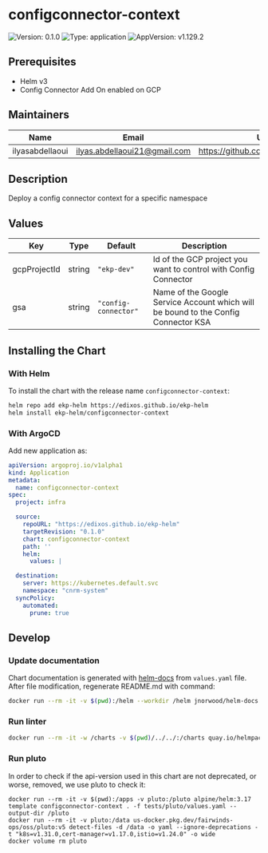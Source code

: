 # configconnector-context

![Version: 0.1.0](https://img.shields.io/badge/Version-0.1.0-informational?style=flat-square) ![Type: application](https://img.shields.io/badge/Type-application-informational?style=flat-square) ![AppVersion: v1.129.2](https://img.shields.io/badge/AppVersion-v1.129.2-informational?style=flat-square)

## Prerequisites

- Helm v3
- Config Connector Add On enabled on GCP

## Maintainers

| Name | Email | Url |
| ---- | ------ | --- |
| ilyasabdellaoui | <ilyas.abdellaoui21@gmail.com> | <https://github.com/ilyasabdellaoui> |

## Description

Deploy a config connector context for a specific namespace

## Values

| Key | Type | Default | Description |
|-----|------|---------|-------------|
| gcpProjectId | string | `"ekp-dev"` | Id of the GCP project you want to control with Config Connector |
| gsa | string | `"config-connector"` | Name of the Google Service Account which will be bound to the Config Connector KSA |

## Installing the Chart

### With Helm

To install the chart with the release name `configconnector-context`:

```bash
helm repo add ekp-helm https://edixos.github.io/ekp-helm
helm install ekp-helm/configconnector-context
```

### With ArgoCD

Add new application as:

```yaml
apiVersion: argoproj.io/v1alpha1
kind: Application
metadata:
  name: configconnector-context
spec:
  project: infra

  source:
    repoURL: "https://edixos.github.io/ekp-helm"
    targetRevision: "0.1.0"
    chart: configconnector-context
    path: ''
    helm:
      values: |

  destination:
    server: https://kubernetes.default.svc
    namespace: "cnrm-system"
  syncPolicy:
    automated:
      prune: true
```
## Develop

### Update documentation

Chart documentation is generated with [helm-docs](https://github.com/norwoodj/helm-docs) from `values.yaml` file.
After file modification, regenerate README.md with command:

```bash
docker run --rm -it -v $(pwd):/helm --workdir /helm jnorwood/helm-docs:v1.14.2 helm-docs
```

### Run linter

```bash
docker run --rm -it -w /charts -v $(pwd)/../../:/charts quay.io/helmpack/chart-testing:v3.12.0 ct lint --charts /charts/charts/configconnector-context --config /charts/charts/configconnector-context/ct.yaml
```

### Run pluto

In order to check if the api-version used in this chart are not deprecated, or worse, removed, we use pluto to check it:

```
docker run --rm -it -v $(pwd):/apps -v pluto:/pluto alpine/helm:3.17 template configconnector-context . -f tests/pluto/values.yaml --output-dir /pluto
docker run --rm -it -v pluto:/data us-docker.pkg.dev/fairwinds-ops/oss/pluto:v5 detect-files -d /data -o yaml --ignore-deprecations -t "k8s=v1.31.0,cert-manager=v1.17.0,istio=v1.24.0" -o wide
docker volume rm pluto
```
